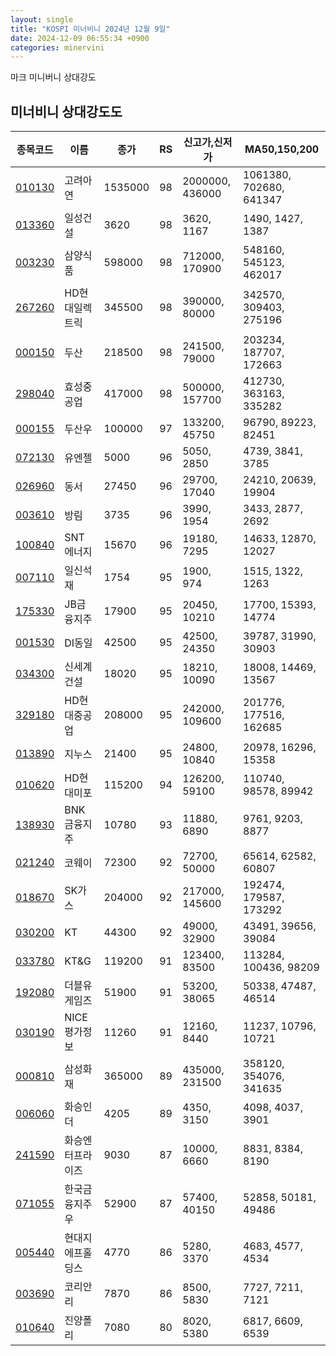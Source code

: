 ```yaml
---
layout: single
title: "KOSPI 미너비니 2024년 12월 9일"
date: 2024-12-09 06:55:34 +0900
categories: minervini
---
```

마크 미니버니 상대강도

## 미너비니 상대강도도

|종목코드|이름|종가|RS|신고가,신저가|MA50,150,200|
|------|---|---|--|---------|------------|
|[010130](https://finance.daum.net/quotes/A010130)|고려아연|1535000|98|2000000, 436000|1061380, 702680, 641347|
|[013360](https://finance.daum.net/quotes/A013360)|일성건설|3620|98|3620, 1167|1490, 1427, 1387|
|[003230](https://finance.daum.net/quotes/A003230)|삼양식품|598000|98|712000, 170900|548160, 545123, 462017|
|[267260](https://finance.daum.net/quotes/A267260)|HD현대일렉트릭|345500|98|390000, 80000|342570, 309403, 275196|
|[000150](https://finance.daum.net/quotes/A000150)|두산|218500|98|241500, 79000|203234, 187707, 172663|
|[298040](https://finance.daum.net/quotes/A298040)|효성중공업|417000|98|500000, 157700|412730, 363163, 335282|
|[000155](https://finance.daum.net/quotes/A000155)|두산우|100000|97|133200, 45750|96790, 89223, 82451|
|[072130](https://finance.daum.net/quotes/A072130)|유엔젤|5000|96|5050, 2850|4739, 3841, 3785|
|[026960](https://finance.daum.net/quotes/A026960)|동서|27450|96|29700, 17040|24210, 20639, 19904|
|[003610](https://finance.daum.net/quotes/A003610)|방림|3735|96|3990, 1954|3433, 2877, 2692|
|[100840](https://finance.daum.net/quotes/A100840)|SNT에너지|15670|96|19180, 7295|14633, 12870, 12027|
|[007110](https://finance.daum.net/quotes/A007110)|일신석재|1754|95|1900, 974|1515, 1322, 1263|
|[175330](https://finance.daum.net/quotes/A175330)|JB금융지주|17900|95|20450, 10210|17700, 15393, 14774|
|[001530](https://finance.daum.net/quotes/A001530)|DI동일|42500|95|42500, 24350|39787, 31990, 30903|
|[034300](https://finance.daum.net/quotes/A034300)|신세계건설|18020|95|18210, 10090|18008, 14469, 13567|
|[329180](https://finance.daum.net/quotes/A329180)|HD현대중공업|208000|95|242000, 109600|201776, 177516, 162685|
|[013890](https://finance.daum.net/quotes/A013890)|지누스|21400|95|24800, 10840|20978, 16296, 15358|
|[010620](https://finance.daum.net/quotes/A010620)|HD현대미포|115200|94|126200, 59100|110740, 98578, 89942|
|[138930](https://finance.daum.net/quotes/A138930)|BNK금융지주|10780|93|11880, 6890|9761, 9203, 8877|
|[021240](https://finance.daum.net/quotes/A021240)|코웨이|72300|92|72700, 50000|65614, 62582, 60807|
|[018670](https://finance.daum.net/quotes/A018670)|SK가스|204000|92|217000, 145600|192474, 179587, 173292|
|[030200](https://finance.daum.net/quotes/A030200)|KT|44300|92|49000, 32900|43491, 39656, 39084|
|[033780](https://finance.daum.net/quotes/A033780)|KT&G|119200|91|123400, 83500|113284, 100436, 98209|
|[192080](https://finance.daum.net/quotes/A192080)|더블유게임즈|51900|91|53200, 38065|50338, 47487, 46514|
|[030190](https://finance.daum.net/quotes/A030190)|NICE평가정보|11260|91|12160, 8440|11237, 10796, 10721|
|[000810](https://finance.daum.net/quotes/A000810)|삼성화재|365000|89|435000, 231500|358120, 354076, 341635|
|[006060](https://finance.daum.net/quotes/A006060)|화승인더|4205|89|4350, 3150|4098, 4037, 3901|
|[241590](https://finance.daum.net/quotes/A241590)|화승엔터프라이즈|9030|87|10000, 6660|8831, 8384, 8190|
|[071055](https://finance.daum.net/quotes/A071055)|한국금융지주우|52900|87|57400, 40150|52858, 50181, 49486|
|[005440](https://finance.daum.net/quotes/A005440)|현대지에프홀딩스|4770|86|5280, 3370|4683, 4577, 4534|
|[003690](https://finance.daum.net/quotes/A003690)|코리안리|7870|86|8500, 5830|7727, 7211, 7121|
|[010640](https://finance.daum.net/quotes/A010640)|진양폴리|7080|80|8020, 5380|6817, 6609, 6539|


